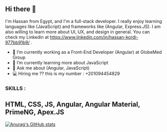 ## Hi there 👋

I'm Hassan from Egypt, and I'm a full-stack developer. I really enjoy learning languages like (JavaScript) and frameworks like (Angular, Express.JS). I am also willing to learn more about UI, UX, and design in general. You can check my Linkedin at https://www.linkedin.com/in/hassan-kordi-977bb91b9/ .

- 🔭 I’m currently working as a Front-End Developer (Angular) at GlobeMed Group
- 🌱 I’m currently learning more about JavaScript
- 💬 Ask me about (Angular, JavaScript)
- 💻 Hiring me ?? this is my number : +201094454829 

### SKILLS :
## HTML, CSS, JS, Angular, Angular Material, PrimeNG, Apex.JS



[![Anurag's GitHub stats](https://github-readme-stats.vercel.app/api?username=hassankordi)](https://github.com/anuraghazra/github-readme-stats)



